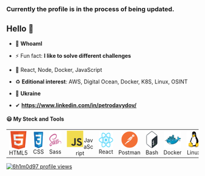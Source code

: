 <h3>Currently the profile is in the process of being updated. </h3>

## Hello  👋

- 🌱  **WhoamI**
- ⚡ Fun fact: **I like to solve different challenges**
- 👀 React, Node, Docker, JavaScript
- ♻  **Editional interest**: AWS, Digital Ocean, Docker, K8S, Linux, OSINT

- 🏡 **Ukraine**
- ✔ **<https://www.linkedin.com/in/petrodavydov/>**

 #### 😃 My Steck and Tools
<table align="center">
<tr>

<td align="center" width="88">
<img align="left" alt="HTML5"  src="https://github.com/devicons/devicon/blob/master/icons/html5/html5-original.svg" />
<br> HTML5
</td>

<td align="center" width="88">
<img align="left" alt="CSS3" width="44" height="44" src="https://github.com/devicons/devicon/blob/master/icons/css3/css3-original.svg" />
<br> CSS
</td>

<td align="center" width="88">
<img align="left" alt="Sass" width="44" height="44" src="https://github.com/devicons/devicon/blob/master/icons/sass/sass-original.svg" />
<br> Sass
</td>

<td align="center" width="88">
<img align="left" alt="JavaScript" width="44" height="44" src="https://github.com/devicons/devicon/blob/master/icons/javascript/javascript-original.svg" />
<br> JavaScript
</td>

<td align="center" width="88">
<img align="left" alt="React" width="44" height="44" src="https://github.com/devicons/devicon/blob/master/icons/react/react-original.svg" />
<br> React
</td>

<td align="center" width="88">
<img alt="Visual Studio Code" width="44" height="44" src="https://github.com/devicons/devicon/blob/master/icons/postman/postman-original.svg" />
<br> Postman
</td>

<td align="center" width="88">
<img alt="Visual Studio Code" width="44" height="44" src="https://github.com/devicons/devicon/blob/master/icons/bash/bash-original.svg" />
<br> Bash
</td>

<td align="center" width="88">
<img alt="Visual Studio Code" width="44" height="44" src="https://github.com/devicons/devicon/blob/master/icons/docker/docker-original.svg" />
<br> Docker
</td>

<td align="center" width="88">
<img alt="Visual Studio Code" width="44" height="44" src="https://github.com/devicons/devicon/blob/master/icons/linux/linux-original.svg" />
<br> Linux
</td>

<td align="center" width="88">
<img alt="Visual Studio Code" width="44" height="44" src="https://github.com/devicons/devicon/blob/master/icons/pfsense/pfsense-original.svg" />
<br> pfSense
</td>

<td align="center" width="88">
<img alt="Visual Studio Code" width="44" height="44" src="https://github.com/devicons/devicon/blob/master/icons/ssh/ssh-original.svg" />
<br> SSH
</td>

<td align="center" width="88">
<img alt="Visual Studio Code" width="44" height="44" src="https://github.com/devicons/devicon/blob/master/icons/mongodb/mongodb-original.svg" />
<br> MongoDB
</td>

<!-- <td align="center" width="88">
<img alt="Visual Studio Code" width="44" height="44" src="https://github.com/devicons/devicon/blob/master/icons/nano/nano-plain-wordmark.svg" />
<br> Nano
</td>

<td align="center" width="88">
<img alt="Visual Studio Code" width="44" height="44" src="https://github.com/devicons/devicon/blob/master/icons/python/python-original.svg" />
<br> Python
</td> -->
</tr>
</table>

<!-- 
#### I'm interested

<img alt="Visual Studio Code" width="44" height="44" src="https://github.com/devicons/devicon/blob/master/icons/ubuntu/ubuntu-original.svg" />

<img alt="Visual Studio Code" width="44" height="44" src="https://github.com/devicons/devicon/blob/master/icons/kubernetes/kubernetes-original.svg" />

<img alt="Visual Studio Code" width="44" height="44" src="https://github.com/devicons/devicon/blob/master/icons/r/r-original.svg" />

<img alt="Visual Studio Code" width="44" height="44" src="https://github.com/devicons/devicon/blob/master/icons/rstudio/rstudio-original.svg" />

<img alt="Visual Studio Code" width="44" height="44" src="https://github.com/devicons/devicon/blob/master/icons/unix/unix-original.svg" />

<img alt="Visual Studio Code" width="44" height="44" src="https://github.com/devicons/devicon/blob/master/icons/amazonwebservices/amazonwebservices-original-wordmark.svg" />

<img alt="Visual Studio Code" width="44" height="44" src="https://github.com/devicons/devicon/blob/master/icons/archlinux/archlinux-original.svg" />

<img alt="Visual Studio Code" width="44" height="44" src="https://github.com/devicons/devicon/blob/master/icons/awk/awk-original-wordmark.svg" />

<img alt="Visual Studio Code" width="44" height="44" src="https://github.com/devicons/devicon/blob/master/icons/azure/azure-original.svg" />

<img alt="Visual Studio Code" width="44" height="44" src="https://github.com/devicons/devicon/blob/master/icons/c/c-plain.svg" />

<img alt="Visual Studio Code" width="44" height="44" src="https://github.com/devicons/devicon/blob/master/icons/debian/debian-original-wordmark.svg" />

<img alt="Visual Studio Code" width="44" height="44" src="https://github.com/devicons/devicon/blob/master/icons/digitalocean/digitalocean-original.svg" />

<img alt="Visual Studio Code" width="44" height="44" src="https://github.com/devicons/devicon/blob/master/icons/fastapi/fastapi-original.svg" />

<img alt="Visual Studio Code" width="44" height="44" src="https://github.com/devicons/devicon/blob/master/icons/lua/lua-original.svg" />

<img alt="Visual Studio Code" width="44" height="44" src="https://github.com/devicons/devicon/blob/master/icons/mysql/mysql-original.svg" />

<img alt="Visual Studio Code" width="44" height="44" src="https://github.com/devicons/devicon/blob/master/icons/msdos/msdos-original.svg" />

<img alt="Visual Studio Code" width="44" height="44" src="https://github.com/devicons/devicon/blob/master/icons/powershell/powershell-original.svg" />

<img alt="Visual Studio Code" width="44" height="44" src="https://github.com/devicons/devicon/blob/master/icons/postgresql/postgresql-original-wordmark.svg" />

<img alt="Visual Studio Code" width="44" height="44" src="https://github.com/devicons/devicon/blob/master/icons/redis/redis-original.svg" />

<img alt="Visual Studio Code" width="44" height="44" src="https://github.com/devicons/devicon/blob/master/icons/redhat/redhat-original.svg" />

<img alt="Visual Studio Code" width="44" height="44" src="https://github.com/devicons/devicon/blob/master/icons/socketio/socketio-original-wordmark.svg" />

<img alt="Visual Studio Code" width="44" height="44" src="https://github.com/devicons/devicon/blob/master/icons/splunk/splunk-original-wordmark.svg" />


#### You can find me


<img alt="Visual Studio Code" width="44" height="44" src="https://github.com/devicons/devicon/blob/master/icons/linkedin/linkedin-original.svg" />

<img align="left" alt="GitHub" width="44" height="44" src="https://raw.githubusercontent.com/github/explore/78df643247d429f6cc873026c0622819ad797942/topics/github/github.png" />

<img alt="Visual Studio Code" width="44" height="44" src="https://github.com/devicons/devicon/blob/master/icons/slack/slack-original-wordmark.svg" /> -->



[![6h1m0d97 profile views](https://u8views.com/api/v1/github/profiles/78567740/views/day-week-month-total-count.svg)](https://u8views.com/github/petroDavydov)




